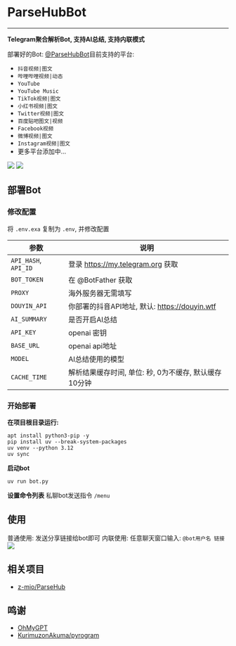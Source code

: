 # ParseHubBot

---

**Telegram聚合解析Bot, 支持AI总结, 支持内联模式**

部署好的Bot: [@ParseHubBot](https://t.me/ParseHubBot)目前支持的平台:

- `抖音视频|图文`
- `哔哩哔哩视频|动态`
- `YouTube`
- `YouTube Music`
- `TikTok视频|图文`
- `小红书视频|图文`
- `Twitter视频|图文`
- `百度贴吧图文|视频`
- `Facebook视频`
- `微博视频|图文`
- `Instagram视频|图文`
- 更多平台添加中...

![](https://img.155155155.xyz/i/2024/09/66f2d4b70416c.webp)
![](https://img.155155155.xyz/i/2024/09/66f2d4d6ca7ec.webp)

## 部署Bot

### 修改配置

将 `.env.exa` 复制为 `.env`, 并修改配置

| 参数                   | 说明                                  |
|----------------------|-------------------------------------|
| `API_HASH`, `API_ID` | 登录 https://my.telegram.org 获取       |
| `BOT_TOKEN`          | 在 @BotFather 获取                     |
| `PROXY`              | 海外服务器无需填写                           |
| `DOUYIN_API`         | 你部署的抖音API地址, 默认: https://douyin.wtf |
| `AI_SUMMARY`         | 是否开启AI总结                            |
| `API_KEY`            | openai 密钥                           |
| `BASE_URL`           | openai api地址                        |
| `MODEL`              | AI总结使用的模型                           |
| `CACHE_TIME`         | 解析结果缓存时间, 单位: 秒, 0为不缓存, 默认缓存10分钟    |

### 开始部署

**在项目根目录运行:**

```shell
apt install python3-pip -y
pip install uv --break-system-packages
uv venv --python 3.12
uv sync
```

**启动bot**

   ```shell
   uv run bot.py
   ```

**设置命令列表**
私聊bot发送指令 `/menu`

## 使用

普通使用: 发送分享链接给bot即可
内联使用: 任意聊天窗口输入: `@bot用户名 链接`
![](https://img.155155155.xyz/i/2024/09/66f3f92973ad1.webp)

## 相关项目

- [z-mio/ParseHub](https://github.com/z-mio/ParseHub)

## 鸣谢

- [OhMyGPT](https://www.ohmygpt.com)
- [KurimuzonAkuma/pyrogram](https://github.com/KurimuzonAkuma/pyrogram)
